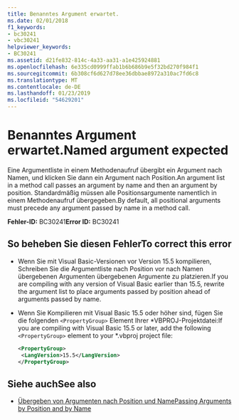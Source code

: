 ```yaml
---
title: Benanntes Argument erwartet.
ms.date: 02/01/2018
f1_keywords:
- bc30241
- vbc30241
helpviewer_keywords:
- BC30241
ms.assetid: d21fe832-814c-4a33-aa31-a1e425924881
ms.openlocfilehash: 6e335cd0999ffab1b6b686b9e5f32bd270f984f1
ms.sourcegitcommit: 6b308cf6d627d78ee36dbbae8972a310ac7fd6c8
ms.translationtype: MT
ms.contentlocale: de-DE
ms.lasthandoff: 01/23/2019
ms.locfileid: "54629201"
---
```

# <a name="named-argument-expected"></a><span data-ttu-id="8ebe6-102">Benanntes Argument erwartet.</span><span class="sxs-lookup"><span data-stu-id="8ebe6-102">Named argument expected</span></span>

<span data-ttu-id="8ebe6-103">Eine Argumentliste in einem Methodenaufruf übergibt ein Argument nach Namen, und klicken Sie dann ein Argument nach Position.</span><span class="sxs-lookup"><span data-stu-id="8ebe6-103">An argument list in a method call passes an argument by name and then an argument by position.</span></span> <span data-ttu-id="8ebe6-104">Standardmäßig müssen alle Positionsargumente namentlich in einem Methodenaufruf übergegeben.</span><span class="sxs-lookup"><span data-stu-id="8ebe6-104">By default, all positional arguments must precede any argument passed by name in a method call.</span></span>  
  
 <span data-ttu-id="8ebe6-105">**Fehler-ID:** BC30241</span><span class="sxs-lookup"><span data-stu-id="8ebe6-105">**Error ID:** BC30241</span></span>  
  
## <a name="to-correct-this-error"></a><span data-ttu-id="8ebe6-106">So beheben Sie diesen Fehler</span><span class="sxs-lookup"><span data-stu-id="8ebe6-106">To correct this error</span></span>  
  
-   <span data-ttu-id="8ebe6-107">Wenn Sie mit Visual Basic-Versionen vor Version 15.5 kompilieren, Schreiben Sie die Argumentliste nach Position vor nach Namen übergebenen Argumenten übergebenen Argumente zu platzieren.</span><span class="sxs-lookup"><span data-stu-id="8ebe6-107">If you are compiling with any version of Visual Basic earlier than 15.5, rewrite the argument list to place arguments passed by position ahead of arguments passed by name.</span></span>  

- <span data-ttu-id="8ebe6-108">Wenn Sie Kompilieren mit Visual Basic 15.5 oder höher sind, fügen Sie die folgenden `<PropertyGroup>` Element Ihrer \*VBPROJ-Projektdatei:</span><span class="sxs-lookup"><span data-stu-id="8ebe6-108">If you are compiling with Visual Basic 15.5 or later, add the following `<PropertyGroup>` element to your \*.vbproj project file:</span></span>
 
   ```xml
   <PropertyGroup>
    <LangVersion>15.5</LangVersion>
   </PropertyGroup>
   ```  
  
## <a name="see-also"></a><span data-ttu-id="8ebe6-109">Siehe auch</span><span class="sxs-lookup"><span data-stu-id="8ebe6-109">See also</span></span>
- [<span data-ttu-id="8ebe6-110">Übergeben von Argumenten nach Position und Name</span><span class="sxs-lookup"><span data-stu-id="8ebe6-110">Passing Arguments by Position and by Name</span></span>](../../visual-basic/programming-guide/language-features/procedures/passing-arguments-by-position-and-by-name.md)
